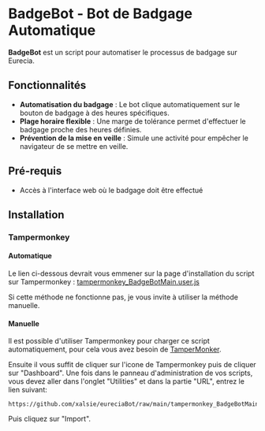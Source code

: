 # BadgeBot - Bot de Badgage Automatique

**BadgeBot** est un script pour automatiser le processus de badgage sur Eurecia.

## Fonctionnalités

- **Automatisation du badgage** : Le bot clique automatiquement sur le bouton de badgage à des heures spécifiques.
- **Plage horaire flexible** : Une marge de tolérance permet d'effectuer le badgage proche des heures définies.
- **Prévention de la mise en veille** : Simule une activité pour empêcher le navigateur de se mettre en veille.
  
## Pré-requis

- Accès à l'interface web où le badgage doit être effectué

## Installation
### Tampermonkey
#### Automatique

Le lien ci-dessous devrait vous emmener sur la page d'installation du script sur Tampermonkey : [tampermonkey_BadgeBotMain.user.js](https://github.com/xalsie/eureciaBot/raw/main/tampermonkey_BadgeBotMain.user.js)

Si cette méthode ne fonctionne pas, je vous invite à utiliser la méthode manuelle.

#### Manuelle

Il est possible d'utiliser Tampermonkey pour charger ce script automatiquement, pour cela vous avez besoin de [TamperMonker](https://tampermonkey.net/).

Ensuite il vous suffit de cliquer sur l'icone de Tampermonkey puis de cliquer sur "Dashboard". Une fois dans le panneau d'administration de vos scripts, vous devez aller dans l'onglet "Utilities" et dans la partie "URL", entrez le lien suivant:

```
https://github.com/xalsie/eureciaBot/raw/main/tampermonkey_BadgeBotMain.user.js
```

Puis cliquez sur "Import".

